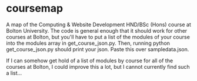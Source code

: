 coursemap
=========

A map of the Computing & Website Development HND/BSc (Hons) course at Bolton University.
The code is general enough that it should work for other courses at Bolton,
but you'll have to put a list of the modules of your course into the modules array
in get_course_json.py. Then, running python get_course_json.py should print your json.
Paste this over sampledata.json.

If I can somehow get hold of a list of modules by course for all of the courses
at Bolton, I could improve this a lot, but I cannot currently find such a list...

